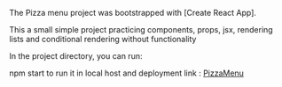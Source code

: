 The Pizza menu project was bootstrapped with [Create React App].

This a small simple project practicing components, props, jsx, rendering lists and conditional rendering without functionality

In the project directory, you can run:

npm start to run it in local host
and deployment link : [PizzaMenu](https://beginner-react-projects.vercel.app/)
